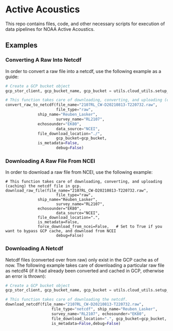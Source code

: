 # Active Acoustics

This repo contains files, code, and other necessary scripts for execution of data pipelines for NOAA Active Acoustics.

## Examples

### Converting A Raw Into Netcdf

In order to convert a raw file into a netcdf, use the following example as a guide:

```python
# Create a GCP bucket object
gcp_stor_client, gcp_bucket_name, gcp_bucket = utils.cloud_utils.setup_gbq_storage_objs()

# This function takes care of downloading, converting, and uploading (caching) the netcdf file in gcp.
convert_raw_to_netcdf(file_name="2107RL_CW-D20210813-T220732.raw",
                      file_type="raw",
		      ship_name="Reuben_Lasker",
                      survey_name="RL2107",
		      echosounder="EK80",
                      data_source="NCEI",
		      file_download_location="./",
                      gcp_bucket=gcp_bucket,
		      is_metadata=False,
                      debug=False)
```

### Downloading A Raw File From NCEI

In order to download a raw file from NCEI, use the following example:

```python-repl
# This function takes care of downloading, converting, and uploading (caching) the netcdf file in gcp.
download_raw_file(file_name="2107RL_CW-D20210813-T220732.raw",
                      file_type="raw",
		      ship_name="Reuben_Lasker",
                      survey_name="RL2107",
		      echosounder="EK80",
                      data_source="NCEI",
		      file_download_location=".",
		      is_metadata=False,
		      force_download_from_ncei=False,	# Set to True if you want to bypass GCP cache, and download from NCEI
                      debug=False)
```

### Downloading A Netcdf

Netcdf files (converted over from raw) only exist in the GCP cache as of now. The following example takes care of downloading a particular raw file as netcdf4 (if it had already been converted and cached in GCP, otherwise an error is thrown):

```python
# Create a GCP bucket object
gcp_stor_client, gcp_bucket_name, gcp_bucket = utils.cloud_utils.setup_gbq_storage_objs()

# This function takes care of downloading the netcdf.
download_netcdf(file_name="2107RL_CW-D20210813-T220732.raw",
                    file_type="netcdf", ship_name="Reuben_Lasker",
                    survey_name="RL2107", echosounder="EK80",
                    file_download_location=".", gcp_bucket=gcp_bucket,
                    is_metadata=False,debug=False)
```
